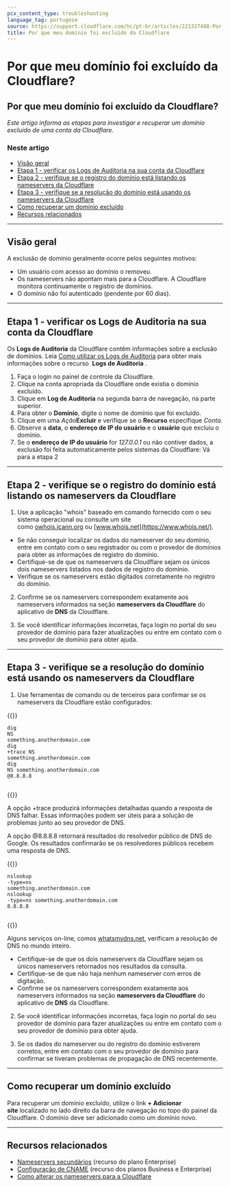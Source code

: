 ```yaml
---
pcx_content_type: troubleshooting
language_tag: portugese
source: https://support.cloudflare.com/hc/pt-br/articles/221327488-Por-que-meu-dom%C3%ADnio-foi-exclu%C3%ADdo-da-Cloudflare-
title: Por que meu domínio foi excluído da Cloudflare
---
```


# Por que meu domínio foi excluído da Cloudflare?

## Por que meu domínio foi excluído da Cloudflare?

_Este artigo informa as etapas para investigar e recuperar um domínio excluído de uma conta da Cloudflare._

### Neste artigo

-   [Visão geral](https://support.cloudflare.com/hc/pt-br/articles/221327488-Por-que-meu-dom%C3%ADnio-foi-exclu%C3%ADdo-da-Cloudflare-#h_71645430211540423470679)
-   [Etapa 1 - verificar os Logs de Auditoria na sua conta da Cloudflare](https://support.cloudflare.com/hc/pt-br/articles/221327488-Por-que-meu-dom%C3%ADnio-foi-exclu%C3%ADdo-da-Cloudflare-#h_75178970471540423485029)
-   [Etapa 2 - verifique se o registro do domínio está listando os nameservers da Cloudflare](https://support.cloudflare.com/hc/pt-br/articles/221327488-Por-que-meu-dom%C3%ADnio-foi-exclu%C3%ADdo-da-Cloudflare-#h_84363930121540423493275)
-   [Etapa 3 - verifique se a resolução do domínio está usando os nameservers da Cloudflare](https://support.cloudflare.com/hc/pt-br/articles/221327488-Por-que-meu-dom%C3%ADnio-foi-exclu%C3%ADdo-da-Cloudflare-#h_670950877161540423505236)
-   [Como recuperar um domínio excluído](https://support.cloudflare.com/hc/pt-br/articles/221327488-Por-que-meu-dom%C3%ADnio-foi-exclu%C3%ADdo-da-Cloudflare-#h_88537939911540919764865)
-   [Recursos relacionados](https://support.cloudflare.com/hc/pt-br/articles/221327488-Por-que-meu-dom%C3%ADnio-foi-exclu%C3%ADdo-da-Cloudflare-#h_186867048201540423513703)

___

## Visão geral

A exclusão de domínio geralmente ocorre pelos seguintes motivos:

-   Um usuário com acesso ao domínio o removeu.
-   Os nameservers não apontam mais para a Cloudflare. A Cloudflare monitora continuamente o registro de domínios.
-   O domínio não foi autenticado (pendente por 60 dias).

___

## Etapa 1 - verificar os Logs de Auditoria na sua conta da Cloudflare

Os **Logs de Auditoria** da Cloudflare contêm informações sobre a exclusão  de domínios. Leia [Como utilizar os Logs de Auditoria](https://support.cloudflare.com/hc/en-us/articles/115002833612-How-do-I-use-Audit-Logs-) para obter mais informações sobre o recurso  **Logs de Auditoria** .

1.  Faça o login no painel de controle da Cloudflare.
2.  Clique na conta apropriada da Cloudflare onde existia o domínio excluído.
3.  Clique em **Log de Auditoria** na segunda barra de navegação, na parte superior.
4.  Para obter o **Domínio**, digite o nome de domínio que foi excluído.
5.  Clique em uma _Ação_**Excluir** e verifique se o **Recurso** especifique _Conta_.
6.  Observe a **data**, o **endereço de IP do usuário** e o **usuário** que excluiu o domínio.
7.  Se o **endereço de IP do usuário** for _127.0.0.1_ ou não contiver dados, a exclusão foi feita automaticamente pelos sistemas da Cloudflare: Vá para a etapa 2 

___

## Etapa 2 - verifique se o registro do domínio está listando os nameservers da Cloudflare

1. Use a aplicação "whois" baseado em comando fornecido com o seu sistema operacional ou consulte um site como [owhois.icann.org](https://whois.icann.org/en) ou [www.whois.net](https://www.whois.net/).

-   Se não conseguir localizar os dados do nameserver do seu domínio, entre em contato com o seu registrador ou com o provedor de domínios para obter as informações de registro do domínio.
-   Certifique-se de que os nameservers da Cloudflare sejam os únicos dois nameservers listados nos dados de registro do domínio.
-   Verifique se os nameservers estão digitados corretamente no registro do domínio.

2. Confirme se os nameservers correspondem exatamente aos nameservers informados na seção **nameservers da Cloudflare** do aplicativo de **DNS** da Cloudflare.

3. Se você identificar informações incorretas, faça login no portal do seu provedor de domínio para fazer atualizações ou entre em contato com o seu provedor de domínio para obter ajuda.

___

## Etapa 3 - verifique se a resolução do domínio está usando os nameservers da Cloudflare

1. Use ferramentas de comando ou de terceiros para confirmar se os nameservers da Cloudflare estão configurados:


{{<raw>}}<pre class="CodeBlock CodeBlock-with-rows CodeBlock-scrolls-horizontally CodeBlock-is-light-in-light-theme CodeBlock--language-txt" language="txt"><code><span class="CodeBlock--rows"><span class="CodeBlock--rows-content"><span class="CodeBlock--row"><span class="CodeBlock--row-indicator"></span><div class="CodeBlock--row-content"><span class="CodeBlock--token-plain">dig NS something.anotherdomain.com</span></div></span><span class="CodeBlock--row"><span class="CodeBlock--row-indicator"></span><div class="CodeBlock--row-content"><span class="CodeBlock--token-plain">dig +trace NS something.anotherdomain.com</span></div></span><span class="CodeBlock--row"><span class="CodeBlock--row-indicator"></span><div class="CodeBlock--row-content"><span class="CodeBlock--token-plain">dig NS something.anotherdomain.com @8.8.8.8</span></div></span><span class="CodeBlock--row"><span class="CodeBlock--row-indicator"></span><div class="CodeBlock--row-content"><span class="CodeBlock--token-plain">
</span></div></span></span></span></code></pre>{{</raw>}}

A opção +trace produzirá informações detalhadas quando a resposta de DNS falhar. Essas informações podem ser úteis para a solução de problemas junto ao seu provedor de DNS.

A opção @8.8.8.8 retornará resultados do resolvedor público de DNS do Google. Os resultados confirmarão se os resolvedores públicos recebem uma resposta de DNS.


{{<raw>}}<pre class="CodeBlock CodeBlock-with-rows CodeBlock-scrolls-horizontally CodeBlock-is-light-in-light-theme CodeBlock--language-txt" language="txt"><code><span class="CodeBlock--rows"><span class="CodeBlock--rows-content"><span class="CodeBlock--row"><span class="CodeBlock--row-indicator"></span><div class="CodeBlock--row-content"><span class="CodeBlock--token-plain">nslookup -type=ns something.anotherdomain.com</span></div></span><span class="CodeBlock--row"><span class="CodeBlock--row-indicator"></span><div class="CodeBlock--row-content"><span class="CodeBlock--token-plain">nslookup -type=ns something.anotherdomain.com 8.8.8.8</span></div></span><span class="CodeBlock--row"><span class="CodeBlock--row-indicator"></span><div class="CodeBlock--row-content"><span class="CodeBlock--token-plain">
</span></div></span></span></span></code></pre>{{</raw>}}

Alguns serviços on-line, comos [whatsmydns.net](https://www.whatsmydns.net/), verificam a resolução de DNS no mundo inteiro.  

-   Certifique-se de que os dois nameservers da Cloudflare sejam os únicos nameservers retornados nos resultados da consulta.
-   Certifique-se de que não haja nenhum nameserver com erros de digitação.
-   Confirme se os nameservers correspondem exatamente aos nameservers informados na seção **nameservers da Cloudflare** do aplicativo de **DNS** da Cloudflare.

2. Se você identificar informações incorretas, faça login no portal do seu provedor de domínio para fazer atualizações ou entre em contato com o seu provedor de domínio para obter ajuda.

3. Se os dados do nameserver ou do registro do domínio estiverem corretos, entre em contato com o seu provedor de domínio para confirmar se tiveram problemas de propagação de DNS recentemente.

___

## Como recuperar um domínio excluído

Para recuperar um domínio excluído, utilize o link **\+ Adicionar site** localizado no lado direito da barra de navegação no topo do painel da Cloudflare. O domínio deve ser adicionado como um domínio novo.

___

## Recursos relacionados

-   [Nameservers secundários](https://support.cloudflare.com/hc/en-us/articles/360001356152-How-do-I-setup-and-manage-Secondary-DNS-) (recurso do plano Enterprise)
-   [Configuração de CNAME](/dns/zone-setups/partial-setup) (recurso dos planos Business e Enterprise)
-   [Como alterar os nameservers para a Cloudflare](/dns/zone-setups/full-setup/setup)
